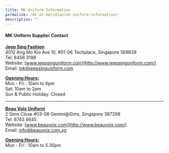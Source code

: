 ```yaml
---
title: MK Uniform Information
permalink: /mk-at-meridian/mk-uniform-information/
description: ""
---
```

#### MK Uniform Supplier Contact

<b><u>Jeep Sing Fashion</u></b> <br>
4012 Ang Mo Kio Ave 10, #01-06 Techplace, Singapore 569628  
Tel: 6456 3198  
Website:&nbsp;[www.jeepsinguniform.com](http://www.jeepsinguniform.com/) <br>
Email: <a href="mailto:mk@jeepsinguniform.com">mk@jeepsinguniform.com</a>

<b><u>Opening Hours:</u> </b><br>
Mon - Fri : 10am to 6pm  
Sat: 10am to 2pm  
Sun &amp; Public Holiday: Closed

<hr>

<b><u>Beau Voix Uniform</u></b> <br>
2 Sims Close #03-08 Gemini@Sims, Singapore 387298  
Tel: 6743 6645 <br>
Website:&nbsp;[www.beauvoix.com](http://www.beauvoix.com/) <br>
Email: <a href="mailto:info@beauvoix.com.sg">info@beauvoix.com.sg</a>

<b><u>Opening Hours:</u> </b><br>
Mon - Fri : 10am to 5.30pm